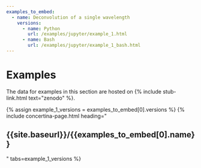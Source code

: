 ```yaml
---
examples_to_embed:
  - name: Deconvolution of a single wavelength
    versions:
      - name: Python
        url: /examples/jupyter/example_1.html
      - name: Bash
        url: /examples/jupyter/example_1_bash.html
---
```



# Examples #

The data for examples in this section are hosted on {% include stub-link.html text="zenodo" %}.

{% assign example_1_versions = examples_to_embed[0].versions %}
{% include concertina-page.html heading="<h2>{{site.baseurl}}/{{examples_to_embed[0].name}}</h2>" tabs=example_1_versions %}
